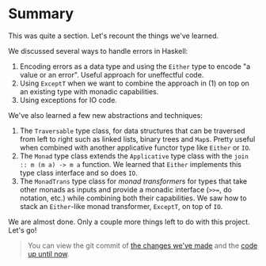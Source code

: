 # Summary

This was quite a section. Let's recount the things we've learned.

We discussed several ways to handle errors in Haskell:

1. Encoding errors as a data type and using the `Either` type to encode "a value or an error".
   Useful approach for uneffectful code.
2. Using `ExceptT` when we want to combine the approach in (1) on top on an existing
   type with monadic capabilities.
3. Using exceptions for IO code.

We've also learned a few new abstractions and techniques:

1. The `Traversable` type class, for data structures that can be traversed from left to right
   such as linked lists, binary trees and `Map`s.
   Pretty useful when combined with another applicative functor type like `Either` or `IO`.
2. The `Monad` type class extends the `Applicative` type class with the `join :: m (m a) -> m a`
   function. We learned that `Either` implements this type class interface and so does `IO`.
3. The `MonadTrans` type class for *monad transformers* for types that take other monads as inputs
   and provide a monadic interface (`>>=`, do notation, etc.) while combining both their capabilities.
   We saw how to stack an `Either`-like monad transformer, `ExceptT`, on top of `IO`.

We are almost done. Only a couple more things left to do with this project. Let's go!

> You can view the git commit of
> [the changes we've made](https://github.com/soupi/learn-haskell-blog-generator/commit/7671ed1cde0800ea59e92b98c5a9989420afe611)
> and the [code up until now](https://github.com/soupi/learn-haskell-blog-generator/tree/code-after-multiple-files).
